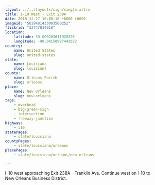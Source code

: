 ```yaml
---
layout: ../../layouts/sign/single.astro
title: I-10 West - Exit 238A
date: 2018-12-27 16:00:18 +0000 +0000
imageid: "5029481433003500252"
flickrid: "32747814018"
location:
    latitude: 30.000203611928526
    longitude: -90.04150997442022
country:
    name: United States
    slug: united-states
state:
    name: Louisiana
    slug: louisiana
county:
    name: Orleans Parish
    slug: orleans
place:
    name: New Orleans
    slug: new-orleans
tags:
    - overhead
    - big-green-sign
    - intersection
    - freeway-junction
highway:
    - i10
statePages:
    - state/louisiana
countyPages:
    - state/louisiana/orleans
placePages:
    - state/louisiana/orleans/new-orleans

---
```

I-10 west approaching Exit 238A - Franklin Ave.  Continue west on I-10 to New Orleans Business District.